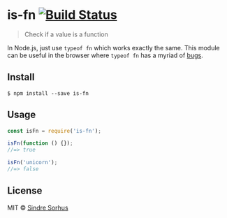 # is-fn [![Build Status](https://travis-ci.org/sindresorhus/is-fn.svg?branch=master)](https://travis-ci.org/sindresorhus/is-fn)

> Check if a value is a function

In Node.js, just use `typeof fn` which works exactly the same. This module can be useful in the browser where `typeof fn` has a myriad of [bugs](https://github.com/lodash/lodash/blob/8f621b38bfc67f64a9bf7af347e3398477790a39/lodash.js#L8171-L8173).


## Install

```
$ npm install --save is-fn
```


## Usage

```js
const isFn = require('is-fn');

isFn(function () {});
//=> true

isFn('unicorn');
//=> false
```


## License

MIT © [Sindre Sorhus](http://sindresorhus.com)
